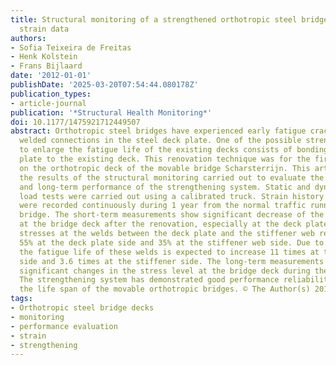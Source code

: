```yaml
---
title: Structural monitoring of a strengthened orthotropic steel bridge deck using
  strain data
authors:
- Sofia Teixeira de Freitas
- Henk Kolstein
- Frans Bijlaard
date: '2012-01-01'
publishDate: '2025-03-20T07:54:44.080178Z'
publication_types:
- article-journal
publication: '*Structural Health Monitoring*'
doi: 10.1177/1475921712449507
abstract: Orthotropic steel bridges have experienced early fatigue cracks at several
  welded connections in the steel deck plate. One of the possible strengthening systems
  to enlarge the fatigue life of the existing decks consists of bonding a second steel
  plate to the existing deck. This renovation technique was for the first time applied
  on the orthotropic deck of the movable bridge Scharsterrijn. This article describes
  the results of the structural monitoring carried out to evaluate the short-term
  and long-term performance of the strengthening system. Static and dynamic controlled
  load tests were carried out using a calibrated truck. Strain history measurements
  were recorded continuously during 1 year from the normal traffic running on the
  bridge. The short-term measurements show significant decrease of the stress level
  at the bridge deck after the renovation, especially at the deck plate details. The
  stresses at the welds between the deck plate and the stiffener web reduce approximately
  55% at the deck plate side and 35% at the stiffener web side. Due to this reduction,
  the fatigue life of these welds is expected to increase 11 times at the deck plate
  side and 3.6 times at the stiffener side. The long-term measurements do not show
  significant changes in the stress level at the bridge deck during the year of monitoring.
  The strengthening system has demonstrated good performance reliability to prolong
  the life span of the movable orthotropic bridges. © The Author(s) 2012.
tags:
- Orthotropic steel bridge decks
- monitoring
- performance evaluation
- strain
- strengthening
---
```

